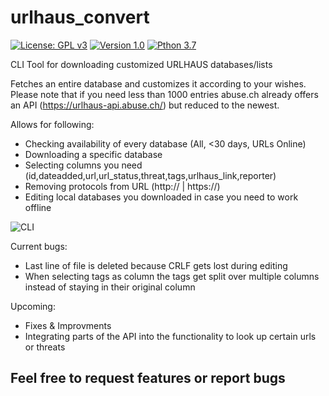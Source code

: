 # urlhaus_convert

[![License: GPL v3](https://img.shields.io/badge/License-GPLv3-blue.svg)](https://www.gnu.org/licenses/gpl-3.0)   [![Version 1.0](https://img.shields.io/badge/Version-1.0-blue)]()      [![Pthon 3.7](https://img.shields.io/badge/Python-3.7-brightgreen)]()

CLI Tool for downloading customized URLHAUS databases/lists

Fetches an entire database and customizes it according to your wishes. Please note that if you need less than 1000 entries abuse.ch already offers an API (https://urlhaus-api.abuse.ch/) but reduced to the newest.


Allows for following:
- Checking availability of every database (All, <30 days, URLs Online)
- Downloading a specific database
- Selecting columns you need (id,dateadded,url,url_status,threat,tags,urlhaus_link,reporter)
- Removing protocols from URL (http:// | https://)
- Editing local databases you downloaded in case you need to work offline

![CLI](https://i.imgur.com/otQM8xO.png "CLI")

Current bugs:
- Last line of file is deleted because CRLF gets lost during editing
- When selecting tags as column the tags get split over multiple columns instead of staying in their original column

Upcoming:
- Fixes & Improvments
- Integrating parts of the API into the functionality to look up certain urls or threats

## Feel free to request features or report bugs
